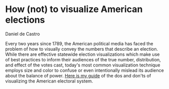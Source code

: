 # How (not) to visualize American elections

Daniel de Castro

Every two years since 1789, the American political media has faced the problem of how to visually convey the numbers that describe an election. While there are effective statewide election visualizations which make use of best practices to inform their audiences of the true number, distribution, and effect of the votes cast, today's most common visualization technique employs size and color to confuse or even intentionally mislead its audience about the balance of power. [Here is my guide](https://medium.com/@drd2148/how-not-to-visualize-american-elections-1d404e56dc95) of the dos and don'ts of visualizing the American electoral system.
